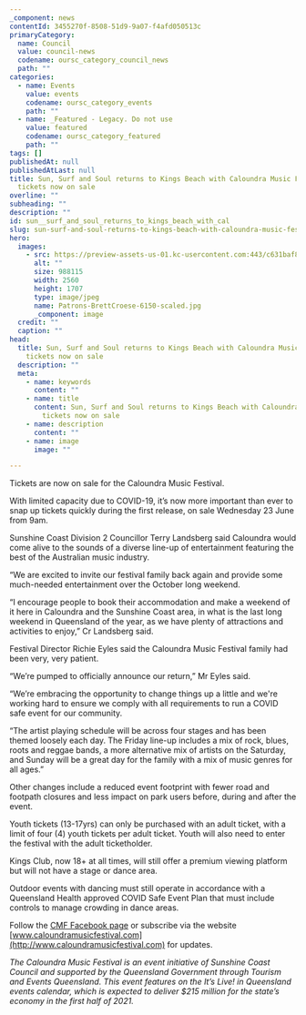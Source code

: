 ```yaml
---
_component: news
contentId: 3455270f-8508-51d9-9a07-f4afd050513c
primaryCategory:
  name: Council
  value: council-news
  codename: oursc_category_council_news
  path: ""
categories:
  - name: Events
    value: events
    codename: oursc_category_events
    path: ""
  - name: _Featured - Legacy. Do not use
    value: featured
    codename: oursc_category_featured
    path: ""
tags: []
publishedAt: null
publishedAtLast: null
title: Sun, Surf and Soul returns to Kings Beach with Caloundra Music Festival
  tickets now on sale
overline: ""
subheading: ""
description: ""
id: sun__surf_and_soul_returns_to_kings_beach_with_cal
slug: sun-surf-and-soul-returns-to-kings-beach-with-caloundra-music-festival-tickets-now-on-sale
hero:
  images:
    - src: https://preview-assets-us-01.kc-usercontent.com:443/c631baf8-1b46-001f-580c-d0001b68b4a8/5db25707-b289-4e1b-93c5-4e57d3e33f82/Patrons-BrettCroese-6150-scaled.jpg
      alt: ""
      size: 988115
      width: 2560
      height: 1707
      type: image/jpeg
      name: Patrons-BrettCroese-6150-scaled.jpg
      _component: image
  credit: ""
  caption: ""
head:
  title: Sun, Surf and Soul returns to Kings Beach with Caloundra Music Festival
    tickets now on sale
  description: ""
  meta:
    - name: keywords
      content: ""
    - name: title
      content: Sun, Surf and Soul returns to Kings Beach with Caloundra Music Festival
        tickets now on sale
    - name: description
      content: ""
    - name: image
      image: ""

---
```

Tickets are now on sale for the Caloundra Music Festival.

With limited capacity due to COVID-19, it’s now more important than ever to snap up tickets quickly during the first release, on sale Wednesday 23 June from 9am.

Sunshine Coast Division 2 Councillor Terry Landsberg said Caloundra would come alive to the sounds of a diverse line-up of entertainment featuring the best of the Australian music industry.

“We are excited to invite our festival family back again and provide some much-needed entertainment over the October long weekend.

“I encourage people to book their accommodation and make a weekend of it here in Caloundra and the Sunshine Coast area, in what is the last long weekend in Queensland of the year, as we have plenty of attractions and activities to enjoy,” Cr Landsberg said.

Festival Director Richie Eyles said the Caloundra Music Festival family had been very, very patient.

“We’re pumped to officially announce our return,” Mr Eyles said.

“We’re embracing the opportunity to change things up a little and we're working hard to ensure we comply with all requirements to run a COVID safe event for our community.

“The artist playing schedule will be across four stages and has been themed loosely each day. The Friday line-up includes a mix of rock, blues, roots and reggae bands, a more alternative mix of artists on the Saturday, and Sunday will be a great day for the family with a mix of music genres for all ages.”

Other changes include a reduced event footprint with fewer road and footpath closures and less impact on park users before, during and after the event.

Youth tickets (13-17yrs) can only be purchased with an adult ticket, with a limit of four (4) youth tickets per adult ticket. Youth will also need to enter the festival with the adult ticketholder.

Kings Club, now 18+ at all times, will still offer a premium viewing platform but will not have a stage or dance area.

Outdoor events with dancing must still operate in accordance with a Queensland Health approved COVID Safe Event Plan that must include controls to manage crowding in dance areas.

Follow the [CMF Facebook page](https://www.facebook.com/caloundramusicfestival/)
&#x20;or subscribe via the website [www.caloundramusicfestival.com](http://www.caloundramusicfestival.com)
&#x20;for updates.

*The Caloundra Music Festival is an event initiative of Sunshine Coast Council and supported by the Queensland Government through Tourism and Events Queensland. This event features on the It’s Live! in Queensland events calendar, which is expected to deliver $215 million for the state’s economy in the first half of 2021.*
